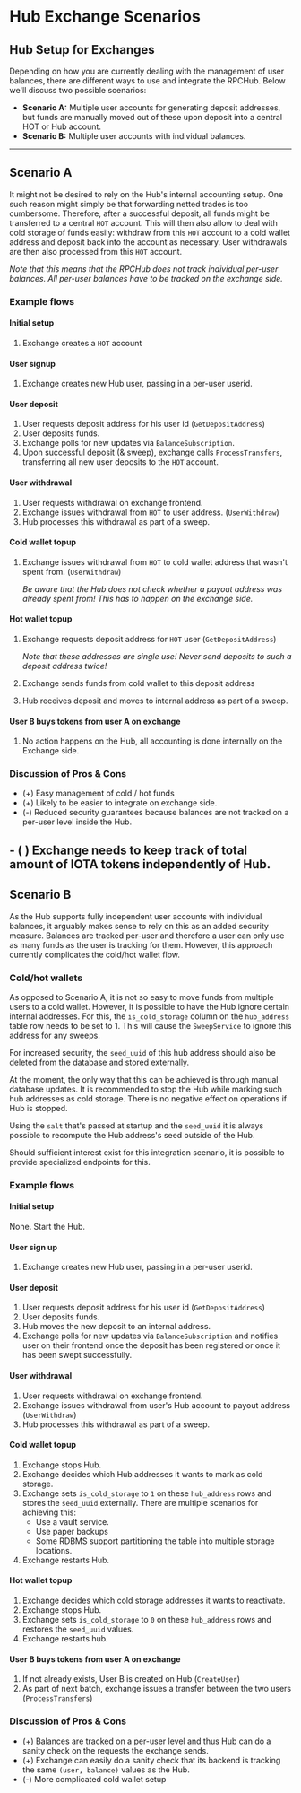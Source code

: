 # Hub Exchange Scenarios

## Hub Setup for Exchanges

Depending on how you are currently dealing with the management of user balances, there are different ways to use and integrate the RPCHub. Below we'll discuss two possible scenarios:

- **Scenario A:** Multiple user accounts for generating deposit addresses, but funds are manually moved out of these upon deposit into a central HOT or Hub account.
- **Scenario B:** Multiple user accounts with individual balances.

* * *

## Scenario A

It might not be desired to rely on the Hub's internal accounting setup. One such reason might simply be that forwarding netted trades is too cumbersome. Therefore, after a successful deposit, all funds might be transferred to a central `HOT` account. This will then also allow to deal with cold storage of funds easily: withdraw from this `HOT` account to a cold wallet address and deposit back into the account as necessary. User withdrawals are then also processed from this `HOT` account.

*Note that this means that the RPCHub does not track individual per-user balances. All per-user balances have to be tracked on the exchange side.*

### Example flows

#### Initial setup

1. Exchange creates a `HOT` account

#### User signup

1. Exchange creates new Hub user, passing in a per-user userid.

#### User deposit

1. User requests deposit address for his user id (`GetDepositAddress`)
2. User deposits funds.
3. Exchange polls for new updates via `BalanceSubscription`.
4. Upon successful deposit (& sweep), exchange calls `ProcessTransfers`, transferring all new user deposits to the `HOT` account.

#### User withdrawal

1. User requests withdrawal on exchange frontend.
2. Exchange issues withdrawal from `HOT` to user address. (`UserWithdraw`)
3. Hub processes this withdrawal as part of a sweep.

#### Cold wallet topup

1. Exchange issues withdrawal from `HOT` to cold wallet address that wasn't spent from. (`UserWithdraw`)
    
    *Be aware that the Hub does *not* check whether a payout address was already spent from! This has to happen on the exchange side.*

#### Hot wallet topup

1. Exchange requests deposit address for `HOT` user (`GetDepositAddress`)
    
    *Note that these addresses are single use! *Never* send deposits to such a deposit address twice!*

2. Exchange sends funds from cold wallet to this deposit address

3. Hub receives deposit and moves to internal address as part of a sweep.

#### User B buys tokens from user A on exchange

1. No action happens on the Hub, all accounting is done internally on the Exchange side.

### Discussion of Pros & Cons

- (+) Easy management of cold / hot funds
- (+) Likely to be easier to integrate on exchange side.
- (-) Reduced security guarantees because balances are not tracked on a per-user level inside the Hub.

## - ( ) Exchange needs to keep track of total amount of IOTA tokens independently of Hub.

## Scenario B

As the Hub supports fully independent user accounts with individual balances, it arguably makes sense to rely on this as an added security measure. Balances are tracked per-user and therefore a user can only use as many funds as the user is tracking for them. However, this approach currently complicates the cold/hot wallet flow.

### Cold/hot wallets

As opposed to Scenario A, it is not so easy to move funds from multiple users to a cold wallet. However, it is possible to have the Hub ignore certain internal addresses. For this, the `is_cold_storage` column on the `hub_address` table row needs to be set to 1. This will cause the `SweepService` to ignore this address for any sweeps.

For increased security, the `seed_uuid` of this hub address should also be deleted from the database and stored externally.

At the moment, the only way that this can be achieved is through manual database updates. It is recommended to stop the Hub while marking such hub addresses as cold storage. There is no negative effect on operations if Hub is stopped.

Using the `salt` that's passed at startup and the `seed_uuid` it is always possible to recompute the Hub address's seed outside of the Hub.

Should sufficient interest exist for this integration scenario, it is possible to provide specialized endpoints for this.

### Example flows

#### Initial setup

None. Start the Hub.

#### User sign up

1. Exchange creates new Hub user, passing in a per-user userid.

#### User deposit

1. User requests deposit address for his user id (`GetDepositAddress`)
2. User deposits funds.
3. Hub moves the new deposit to an internal address.
4. Exchange polls for new updates via `BalanceSubscription` and notifies user on their frontend once the deposit has been registered or once it has been swept successfully.

#### User withdrawal

1. User requests withdrawal on exchange frontend.
2. Exchange issues withdrawal from user's Hub account to payout address (`UserWithdraw`)
3. Hub processes this withdrawal as part of a sweep.

#### Cold wallet topup

1. Exchange stops Hub.
2. Exchange decides which Hub addresses it wants to mark as cold storage.
3. Exchange sets `is_cold_storage` to `1` on these `hub_address` rows and stores the `seed_uuid` externally. There are multiple scenarios for achieving this: 
    - Use a vault service.
    - Use paper backups
    - Some RDBMS support partitioning the table into multiple storage locations.
4. Exchange restarts Hub.

#### Hot wallet topup

1. Exchange decides which cold storage addresses it wants to reactivate.
2. Exchange stops Hub.
3. Exchange sets `is_cold_storage` to `0` on these `hub_address` rows and restores the `seed_uuid` values.
4. Exchange restarts hub.

#### User B buys tokens from user A on exchange

1. If not already exists, User B is created on Hub (`CreateUser`)
2. As part of next batch, exchange issues a transfer between the two users (`ProcessTransfers`)

### Discussion of Pros & Cons

- (+) Balances are tracked on a per-user level and thus Hub can do a sanity check on the requests the exchange sends.
- (+) Exchange can easily do a sanity check that its backend is tracking the same `(user, balance)` values as the Hub.
- (-) More complicated cold wallet setup